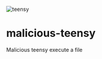 ![teensy](https://cloud.githubusercontent.com/assets/8536299/8457915/5cb2b8c2-2014-11e5-9fa5-7ce7fb3d8078.jpg)

# malicious-teensy
Malicious teensy execute a file
